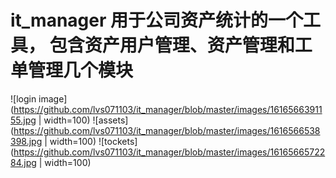 # it_manager 用于公司资产统计的一个工具， 包含资产用户管理、资产管理和工单管理几个模块

![login image](https://github.com/lvs071103/it_manager/blob/master/images/1616566391155.jpg | width=100)
![assets](https://github.com/lvs071103/it_manager/blob/master/images/1616566538398.jpg | width=100)
![tockets](https://github.com/lvs071103/it_manager/blob/master/images/1616566572284.jpg | width=100)
